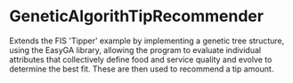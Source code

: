 # GeneticAlgorithTipRecommender
Extends the FIS 'Tipper' example by implementing a genetic tree structure, using the EasyGA library, allowing the program to evaluate individual attributes that collectively define food and service quality and evolve to determine the best fit. These are then used to recommend a tip amount.
